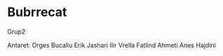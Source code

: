 # Bubrrecat
Grup2

Antaret:
  Orges Bucaliu
  Erik Jashari
  Ilir Vrella
  Fatlind Ahmeti
  Anes Hajdini
